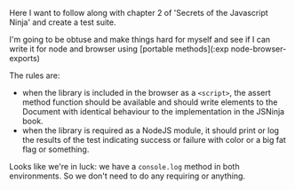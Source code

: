 Here I want to follow along with chapter 2 of 'Secrets of the Javascript Ninja' and create a test suite.

I'm going to be obtuse and make things hard for myself and see if I can write it for node and browser using [portable methods](:exp node-browser-exports)

The rules are:

 * when the library is included in the browser as a `<script>`, the assert method function should be available and should write elements to the Document with identical behaviour to the implementation in the JSNinja book.
 * when the library is required as a NodeJS module, it should print or log the results of the test indicating success or failure with color or a big fat flag or something.


Looks like we're in luck: we have a `console.log` method in both environments. So we don't need to do any requiring or anything.
